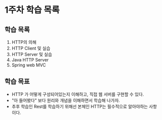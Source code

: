 # 1주차 학습 목록

## 학습 목록
1. HTTP의 의해
2. HTTP Client 및 실습
3. HTTP Server 및 실습
4. Java HTTP Server
5. Spring web MVC


## 학습 목표
- HTTP 가 어떻게 구성되어있는지 이해하고, 직접 웹 서버를 구현할 수 있다.
- "아 들어봤다" 보다 원리와 개념을 이해하면서 학습해 나가자.
- 추후 학습인 Rest를 학습하기 위해선 본체인 HTTP는 필수적으로 알아야하는 사항이다. 